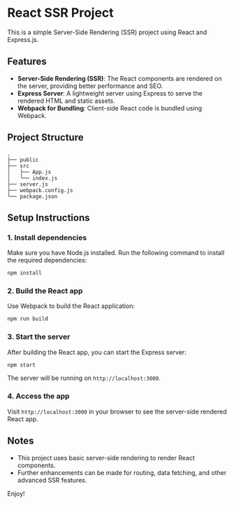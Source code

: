 # React SSR Project

This is a simple Server-Side Rendering (SSR) project using React and Express.js.

## Features
- **Server-Side Rendering (SSR)**: The React components are rendered on the server, providing better performance and SEO.
- **Express Server**: A lightweight server using Express to serve the rendered HTML and static assets.
- **Webpack for Bundling**: Client-side React code is bundled using Webpack.

## Project Structure
```
.
├── public
├── src
│   ├── App.js
│   └── index.js
├── server.js
├── webpack.config.js
└── package.json
```

## Setup Instructions

### 1. Install dependencies
Make sure you have Node.js installed. Run the following command to install the required dependencies:

```bash
npm install
```

### 2. Build the React app
Use Webpack to build the React application:

```bash
npm run build
```

### 3. Start the server
After building the React app, you can start the Express server:

```bash
npm start
```

The server will be running on `http://localhost:3000`.

### 4. Access the app
Visit `http://localhost:3000` in your browser to see the server-side rendered React app.

## Notes
- This project uses basic server-side rendering to render React components.
- Further enhancements can be made for routing, data fetching, and other advanced SSR features.

Enjoy!
